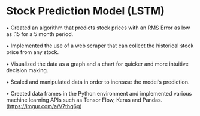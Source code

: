 # Stock Prediction Model (LSTM)
•	Created an algorithm that predicts stock prices with an RMS Error as low as .15 for a 5 month period.

•	Implemented the use of a web scraper that can collect the historical stock price from any stock.

•	Visualized the data as a graph and a chart for quicker and more intuitive decision making. 

•	Scaled and manipulated data in order to increase the model’s prediction. 

•	Created data frames in the Python environment and implemented various machine learning APIs such as Tensor Flow, Keras and Pandas.
(https://imgur.com/a/V7thq6g)
